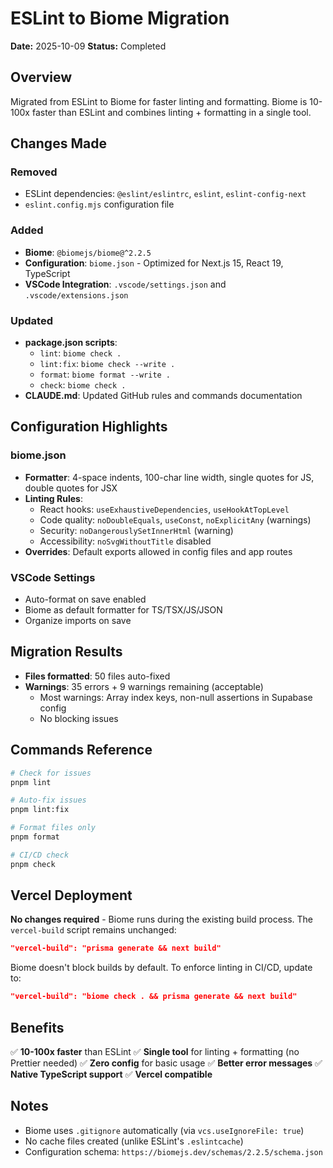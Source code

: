 # ESLint to Biome Migration

**Date:** 2025-10-09
**Status:** Completed

## Overview

Migrated from ESLint to Biome for faster linting and formatting. Biome is 10-100x faster than ESLint and combines linting + formatting in a single tool.

## Changes Made

### Removed
- ESLint dependencies: `@eslint/eslintrc`, `eslint`, `eslint-config-next`
- `eslint.config.mjs` configuration file

### Added
- **Biome**: `@biomejs/biome@^2.2.5`
- **Configuration**: `biome.json` - Optimized for Next.js 15, React 19, TypeScript
- **VSCode Integration**: `.vscode/settings.json` and `.vscode/extensions.json`

### Updated
- **package.json scripts**:
  - `lint`: `biome check .`
  - `lint:fix`: `biome check --write .`
  - `format`: `biome format --write .`
  - `check`: `biome check .`
- **CLAUDE.md**: Updated GitHub rules and commands documentation

## Configuration Highlights

### biome.json
- **Formatter**: 4-space indents, 100-char line width, single quotes for JS, double quotes for JSX
- **Linting Rules**:
  - React hooks: `useExhaustiveDependencies`, `useHookAtTopLevel`
  - Code quality: `noDoubleEquals`, `useConst`, `noExplicitAny` (warnings)
  - Security: `noDangerouslySetInnerHtml` (warning)
  - Accessibility: `noSvgWithoutTitle` disabled
- **Overrides**: Default exports allowed in config files and app routes

### VSCode Settings
- Auto-format on save enabled
- Biome as default formatter for TS/TSX/JS/JSON
- Organize imports on save

## Migration Results

- **Files formatted**: 50 files auto-fixed
- **Warnings**: 35 errors + 9 warnings remaining (acceptable)
  - Most warnings: Array index keys, non-null assertions in Supabase config
  - No blocking issues

## Commands Reference

```bash
# Check for issues
pnpm lint

# Auto-fix issues
pnpm lint:fix

# Format files only
pnpm format

# CI/CD check
pnpm check
```

## Vercel Deployment

**No changes required** - Biome runs during the existing build process. The `vercel-build` script remains unchanged:

```json
"vercel-build": "prisma generate && next build"
```

Biome doesn't block builds by default. To enforce linting in CI/CD, update to:

```json
"vercel-build": "biome check . && prisma generate && next build"
```

## Benefits

✅ **10-100x faster** than ESLint
✅ **Single tool** for linting + formatting (no Prettier needed)
✅ **Zero config** for basic usage
✅ **Better error messages**
✅ **Native TypeScript support**
✅ **Vercel compatible**

## Notes

- Biome uses `.gitignore` automatically (via `vcs.useIgnoreFile: true`)
- No cache files created (unlike ESLint's `.eslintcache`)
- Configuration schema: `https://biomejs.dev/schemas/2.2.5/schema.json`

